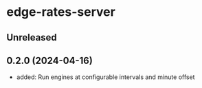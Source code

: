 # edge-rates-server

## Unreleased

## 0.2.0 (2024-04-16)

- added: Run engines at configurable intervals and minute offset
